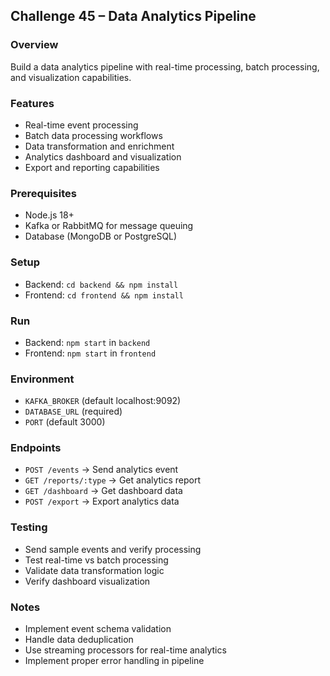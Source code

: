 ## Challenge 45 – Data Analytics Pipeline

### Overview
Build a data analytics pipeline with real-time processing, batch processing, and visualization capabilities.

### Features
- Real-time event processing
- Batch data processing workflows
- Data transformation and enrichment
- Analytics dashboard and visualization
- Export and reporting capabilities

### Prerequisites
- Node.js 18+
- Kafka or RabbitMQ for message queuing
- Database (MongoDB or PostgreSQL)

### Setup
- Backend: `cd backend && npm install`
- Frontend: `cd frontend && npm install`

### Run
- Backend: `npm start` in `backend`
- Frontend: `npm start` in `frontend`

### Environment
- `KAFKA_BROKER` (default localhost:9092)
- `DATABASE_URL` (required)
- `PORT` (default 3000)

### Endpoints
- `POST /events` → Send analytics event
- `GET /reports/:type` → Get analytics report
- `GET /dashboard` → Get dashboard data
- `POST /export` → Export analytics data

### Testing
- Send sample events and verify processing
- Test real-time vs batch processing
- Validate data transformation logic
- Verify dashboard visualization

### Notes
- Implement event schema validation
- Handle data deduplication
- Use streaming processors for real-time analytics
- Implement proper error handling in pipeline